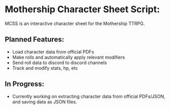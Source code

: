 # Mothership Character Sheet Script:

MCSS is an interactive character sheet for the Mothership TTRPG.

## Planned Features:
- Load character data from official PDFs
- Make rolls and automatically apply relevant modifiers
- Send roll data to discord to discord channels
- Track and modify stats, hp, etc

## In Progress:
- Currently working on extracting character data from official PDFs/JSON,
  and saving data as JSON files. 